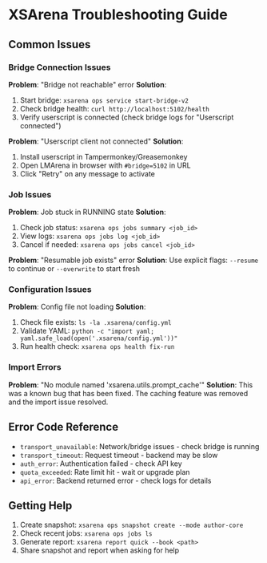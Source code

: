 # XSArena Troubleshooting Guide

## Common Issues

### Bridge Connection Issues

**Problem**: "Bridge not reachable" error
**Solution**:
1. Start bridge: `xsarena ops service start-bridge-v2`
2. Check bridge health: `curl http://localhost:5102/health`
3. Verify userscript is connected (check bridge logs for "Userscript connected")

**Problem**: "Userscript client not connected"
**Solution**:
1. Install userscript in Tampermonkey/Greasemonkey
2. Open LMArena in browser with `#bridge=5102` in URL
3. Click "Retry" on any message to activate

### Job Issues

**Problem**: Job stuck in RUNNING state
**Solution**:
1. Check job status: `xsarena ops jobs summary <job_id>`
2. View logs: `xsarena ops jobs log <job_id>`
3. Cancel if needed: `xsarena ops jobs cancel <job_id>`

**Problem**: "Resumable job exists" error
**Solution**:
Use explicit flags: `--resume` to continue or `--overwrite` to start fresh

### Configuration Issues

**Problem**: Config file not loading
**Solution**:
1. Check file exists: `ls -la .xsarena/config.yml`
2. Validate YAML: `python -c "import yaml; yaml.safe_load(open('.xsarena/config.yml'))"`
3. Run health check: `xsarena ops health fix-run`

### Import Errors

**Problem**: "No module named 'xsarena.utils.prompt_cache'"
**Solution**:
This was a known bug that has been fixed. The caching feature was removed and the import issue resolved.

## Error Code Reference

- `transport_unavailable`: Network/bridge issues - check bridge is running
- `transport_timeout`: Request timeout - backend may be slow
- `auth_error`: Authentication failed - check API key
- `quota_exceeded`: Rate limit hit - wait or upgrade plan
- `api_error`: Backend returned error - check logs for details

## Getting Help

1. Create snapshot: `xsarena ops snapshot create --mode author-core`
2. Check recent jobs: `xsarena ops jobs ls`
3. Generate report: `xsarena report quick --book <path>`
4. Share snapshot and report when asking for help
